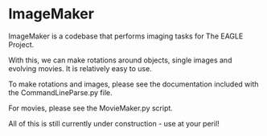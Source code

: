 ImageMaker
==========

ImageMaker is a codebase that performs imaging tasks for The EAGLE Project.

With this, we can make rotations around objects, single images and evolving
movies. It is relatively easy to use.

To make rotations and images, please see the documentation included with the
CommandLineParse.py file.

For movies, please see the MovieMaker.py script.

All of this is still currently under construction - use at your peril!
